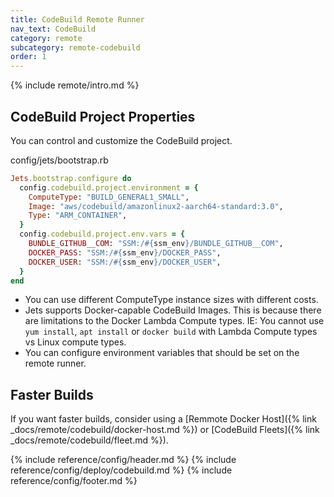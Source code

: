 ```yaml
---
title: CodeBuild Remote Runner
nav_text: CodeBuild
category: remote
subcategory: remote-codebuild
order: 1
---
```


{% include remote/intro.md %}

## CodeBuild Project Properties

You can control and customize the CodeBuild project.

config/jets/bootstrap.rb

```ruby
Jets.bootstrap.configure do
  config.codebuild.project.environment = {
    ComputeType: "BUILD_GENERAL1_SMALL",
    Image: "aws/codebuild/amazonlinux2-aarch64-standard:3.0",
    Type: "ARM_CONTAINER",
  }
  config.codebuild.project.env.vars = {
    BUNDLE_GITHUB__COM: "SSM:/#{ssm_env}/BUNDLE_GITHUB__COM",
    DOCKER_PASS: "SSM:/#{ssm_env}/DOCKER_PASS",
    DOCKER_USER: "SSM:/#{ssm_env}/DOCKER_USER",
  }
end
```

* You can use different ComputeType instance sizes with different costs.
* Jets supports Docker-capable CodeBuild Images. This is because there are limitations to the Docker Lambda Compute types. IE: You cannot use `yum install`, `apt install` or `docker build` with Lambda Compute types vs Linux compute types.
* You can configure environment variables that should be set on the remote runner.

## Faster Builds

If you want faster builds, consider using a [Remmote Docker Host]({% link _docs/remote/codebuild/docker-host.md %}) or [CodeBuild Fleets]({% link _docs/remote/codebuild/fleet.md %}).

{% include reference/config/header.md %}
{% include reference/config/deploy/codebuild.md %}
{% include reference/config/footer.md %}
